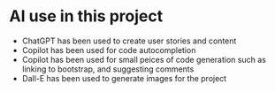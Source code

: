 # AI use in this project

- ChatGPT has been used to create user stories and content
- Copilot has been used for code autocompletion
- Copilot has been used for small peices of code generation such as linking to bootstrap, and suggesting comments
- Dall-E has been used to generate images for the project
